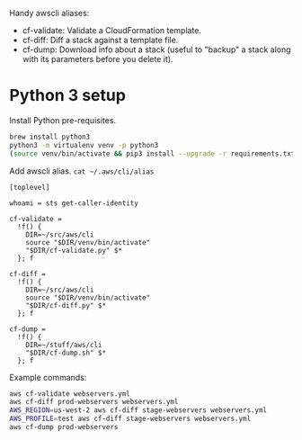 Handy awscli aliases:
- cf-validate: Validate a CloudFormation template.
- cf-diff: Diff a stack against a template file.
- cf-dump: Download info about a stack (useful to "backup" a stack along with its parameters before you delete it).

# Python 3 setup

Install Python pre-requisites.

```bash
brew install python3
python3 -m virtualenv venv -p python3
(source venv/bin/activate && pip3 install --upgrade -r requirements.txt)
```

Add awscli alias. `cat ~/.aws/cli/alias`

```
[toplevel]

whoami = sts get-caller-identity

cf-validate =
  !f() {
    DIR=~/src/aws/cli
    source "$DIR/venv/bin/activate"
    "$DIR/cf-validate.py" $*
  }; f

cf-diff =
  !f() {
    DIR=~/src/aws/cli
    source "$DIR/venv/bin/activate"
    "$DIR/cf-diff.py" $*
  }; f

cf-dump =
  !f() {
    DIR=~/stuff/aws/cli
    "$DIR/cf-dump.sh" $*
  }; f
```

Example commands:

```bash
aws cf-validate webservers.yml
aws cf-diff prod-webservers webservers.yml
AWS_REGION=us-west-2 aws cf-diff stage-webservers webservers.yml
AWS_PROFILE=test aws cf-diff stage-webservers webservers.yml
aws cf-dump prod-webservers
```
